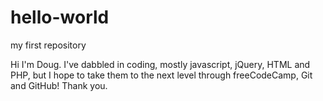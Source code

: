# hello-world
my first repository

Hi I'm Doug.  I've dabbled in coding, mostly javascript, jQuery, HTML and PHP, but I hope to take them to the next level through freeCodeCamp, Git and GitHub!  Thank you.
